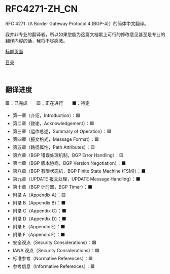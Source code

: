 # RFC4271-ZH_CN

RFC 4271（A Border Gateway Protocol 4 (BGP-4)）的简体中文翻译。

我并非专业的翻译者，所以如果您能为这篇文档献上可行的修改意见甚至是专业的翻译内容的话，我将不尽感激。

[标题页面](Index.md)

[目录](Table_of_Contents.md)

&emsp;

## 翻译进度

🟩：已完成&emsp;&emsp;🟨：正在进行&emsp;&emsp;⬛：待定

* 第一章（介绍，Introduction）：🟩
* 第二章（致谢，Acknowledgement）：🟩
* 第三章（运作总述，Summary of Operation）：🟩
* 第四章（报文格式，Message Format）：🟩
* 第五章（路径属性，Path Attributes）：🟨
* 第六章（BGP 错误处理机制，BGP Error Handling）：🟨
* 第七章（BGP 版本协商，BGP Version Negotiation）：⬛
* 第八章（BGP 有限状态机，BGP Finite State Machine (FSM)）：⬛
* 第九章（UPDATE 报文处理，UPDATE Message Handling）：⬛
* 第十章（BGP 计时器，BGP Timer）：⬛
* 附录 A（Appendix A）：🟨
* 附录 B（Appendix B）：⬛
* 附录 C（Appendix C）：⬛
* 附录 D（Appendix D）：⬛
* 附录 E（Appendix E）：⬛
* 附录 F（Appendix F）：⬛
* 安全观点（Security Considerations）：🟩
* IANA 观点（Security Considerations）：🟩
* 标准参考（Normative References）：🟩
* 参考信息（Informative References）：🟩
